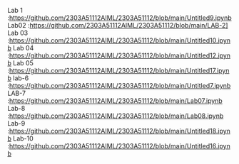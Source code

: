 Lab 1    :https://github.com/2303A51112AIML/2303A51112/blob/main/Untitled9.ipynb
Lab02    :https://github.com/2303A51112AIML/2303A51112/blob/main/LAB-2]
Lab 03   :https://github.com/2303A51112AIML/2303A51112/blob/main/Untitled10.ipynb
Lab 04    :https://github.com/2303A51112AIML/2303A51112/blob/main/Untitled12.ipynb
Lab 05    :https://github.com/2303A51112AIML/2303A51112/blob/main/Untitled17.ipynb
lab-6    :https://github.com/2303A51112AIML/2303A51112/blob/main/Untitled7.ipynb
LAB-7    :https://github.com/2303A51112AIML/2303A51112/blob/main/Lab07.ipynb
Lab-8    :https://github.com/2303A51112AIML/2303A51112/blob/main/Lab08.ipynb
Lab-9     :https://github.com/2303A51112AIML/2303A51112/blob/main/Untitled18.ipynb
Lab-10   :https://github.com/2303A51112AIML/2303A51112/blob/main/Untitled16.ipynb 
